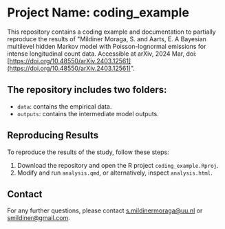 # Project Name: coding_example

This repository contains a coding example and documentation to partially reproduce the results of "Mildiner Moraga, S. and Aarts, E. A Bayesian multilevel hidden Markov model with Poisson-lognormal emissions for intense longitudinal count data. Accessible at arXiv, 2024 Mar, doi: [https://doi.org/10.48550/arXiv.2403.12561](https://doi.org/10.48550/arXiv.2403.12561)".

## The repository includes two folders:

 - `data`: contains the empirical data.
 - `outputs`: contains the intermediate model outputs.

## Reproducing Results

To reproduce the results of the study, follow these steps:

1. Download the repository and open the R project `coding_example.Rproj`.
2. Modify and run `analysis.qmd`, or alternatively, inspect `analysis.html`.

## Contact

For any further questions, please contact <s.mildinermoraga@uu.nl> or <smildiner@gmail.com>.